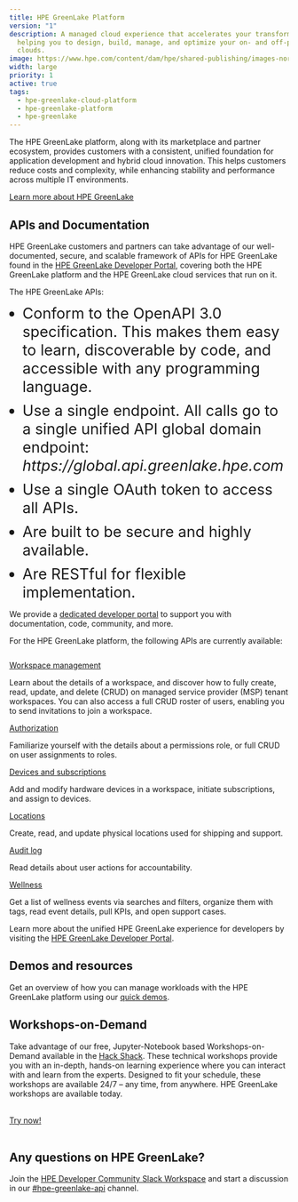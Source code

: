 ```yaml
---
title: HPE GreenLake Platform
version: "1"
description: A managed cloud experience that accelerates your transformation by
  helping you to design, build, manage, and optimize your on- and off-premises
  clouds.
image: https://www.hpe.com/content/dam/hpe/shared-publishing/images-norend/generic-named/c-e/Data-slice-CO-02-16-9.jpg.hpetransform/bounded-resize:width=1200/image.webp
width: large
priority: 1
active: true
tags:
  - hpe-greenlake-cloud-platform
  - hpe-greenlake-platform
  - hpe-greenlake
---
```

<style>
ul li{
 font-size:27px;
 margin-top: 10px;
}
ul li:first-child {
    margin-top:0;
}
</style>

The HPE GreenLake platform, along with its marketplace and partner ecosystem, provides customers with a consistent, unified foundation for application development and hybrid cloud innovation. This helps customers reduce costs and complexity, while enhancing stability and performance across multiple IT environments.

[Learn more about HPE GreenLake](https://www.hpe.com/us/en/greenlake.html)

## APIs and Documentation

HPE GreenLake customers and partners can take advantage of our well-documented, secure, and scalable framework of APIs for HPE GreenLake found in the [HPE GreenLake Developer Portal](https://developer.greenlake.hpe.com), covering both the HPE GreenLake platform and the HPE GreenLake cloud services that run on it.

The HPE GreenLake APIs:

* Conform to the OpenAPI 3.0 specification. This makes them easy to learn, discoverable by code, and accessible with any programming language.
* Use a single endpoint. All calls go to a single unified API global domain endpoint: _ht<span>tps://</span>global.api.greenlake.hpe.com_
* Use a single OAuth token to access all APIs.
* Are built to be secure and highly available.
* Are RESTful for flexible implementation.

We provide a [dedicated developer portal](https://developer.greenlake.hpe.com) to support you with documentation, code, community, and more.

For the HPE GreenLake platform, the following APIs are currently available:

<p style="font-size: 27px">

<u>[Workspace management](https://developer.greenlake.hpe.com/docs/greenlake/services/iam/)</u>

Learn about the details of a workspace, and discover how to fully create, read, update, and delete (CRUD) on managed service provider (MSP) tenant workspaces. You can also access a full CRUD roster of users, enabling you to send invitations to join a workspace.

<u>Authorization</u>

Familiarize yourself with the details about a permissions role, or full CRUD on user assignments to roles.

<u>[Devices](https://developer.greenlake.hpe.com/docs/greenlake/services/device-management/public) and [subscriptions](https://developer.greenlake.hpe.com/docs/greenlake/services/subscription-management/public)</u>

Add and modify hardware devices in a workspace, initiate subscriptions, and assign to devices.

<u>[Locations](https://developer.greenlake.hpe.com/docs/greenlake/services/location-management/public)</u>

Create, read, and update physical locations used for shipping and support.

<u>[Audit log](https://developer.greenlake.hpe.com/docs/greenlake/services/audit-logs/public/)</u>

Read details about user actions for accountability.

<u>[Wellness](https://developer.greenlake.hpe.com/docs/greenlake/services/wellness/public/)</u>

Get a list of wellness events via searches and filters, organize them with tags, read event details, pull KPIs, and open support cases.
</p>

Learn more about the unified HPE GreenLake experience for developers by visiting the [HPE GreenLake Developer Portal](https://developer.greenlake.hpe.com).

## Demos and resources

Get an overview of how you can manage workloads with the HPE GreenLake platform using our [quick demos](https://hpe.com/greenlake/demos).

## Workshops-on-Demand

Take advantage of our free, Jupyter-Notebook based Workshops-on-Demand available in the [Hack Shack](https://developer.hpe.com/hackshack/). These technical workshops provide you with an in-depth, hands-on learning experience where you can interact with and learn from the experts. Designed to fit your schedule, these workshops are available 24/7 – any time, from anywhere. HPE GreenLake workshops are available today.

<br/>

<link rel="stylesheet" href="https://www.w3schools.com/w3css/4/w3.css">
<div class="w3-container w3-center w3-margin-bottom">
  <a href="/hackshack/workshops"><button type="button" class="button">Try now!</button></a>
</div>

<br/>

## Any questions on HPE GreenLake?

Join the [HPE Developer Community Slack Workspace](https://slack.hpedev.io/) and start a discussion in our [\#hpe-greenlake-api](https://hpedev.slack.com/archives/C02EG5XFK8Q) channel.